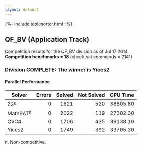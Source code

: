 ```yaml
---
layout: default
---
```

{%- include tablesorter.html -%}

## QF_BV (Application Track)

Competition results for the QF_BV division as of Jul 17 2014
<br/>**Competition benchmarks = 18** (check-sat commands = 2141)

### Division COMPLETE: The winner is Yices2


#### Parallel Performance

<table id="parallel" class="result sorted">
<thead>
<tr>
<th class="center">Solver</th>
<th class="center">Errors</th>
<th class="center">Solved</th>
<th class="center">Not Solved</th>
<th class="center">CPU Time</th>
</tr>
</thead>
<tr>
<td><span class="non-competing-grey">Z3<sup><a href="#fn">n</a></sup></span></td>
<td align="right">0</td>
<td align="right">1621</td>
<td align="right">520</td>
<td align="right">38805.80</td>
</tr>
<tr>
<td><span class="non-competing-grey">MathSAT<sup><a href="#fn">n</a></sup></span></td>
<td align="right">0</td>
<td align="right">2022</td>
<td align="right">119</td>
<td align="right">27302.30</td>
</tr>
<tr>
<td>CVC4</td>
<td align="right">0</td>
<td align="right">1706</td>
<td align="right">435</td>
<td align="right">36138.10</td>
</tr>
<tr>
<td>Yices2</td>
<td align="right">0</td>
<td align="right">1749</td>
<td align="right">392</td>
<td align="right">33705.30</td>
</tr>
</table>

<span id="fn"> n. Non-competitive.</span>

